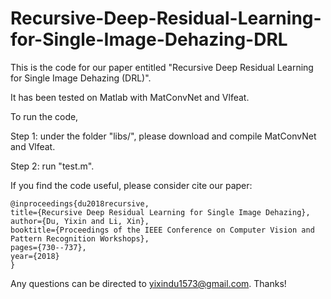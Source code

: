 # Recursive-Deep-Residual-Learning-for-Single-Image-Dehazing-DRL

This is the code for our paper entitled "Recursive Deep Residual Learning for Single Image Dehazing (DRL)".

It has been tested on Matlab with MatConvNet and Vlfeat.

To run the code,

Step 1:  under the folder "libs/",  please download and compile MatConvNet and Vlfeat.

Step 2:  run "test.m".

If you find the code useful, please consider cite our paper:

    @inproceedings{du2018recursive,
    title={Recursive Deep Residual Learning for Single Image Dehazing},
    author={Du, Yixin and Li, Xin},
    booktitle={Proceedings of the IEEE Conference on Computer Vision and Pattern Recognition Workshops},
    pages={730--737},
    year={2018}
    }
    
Any questions can be directed to yixindu1573@gmail.com. Thanks!
